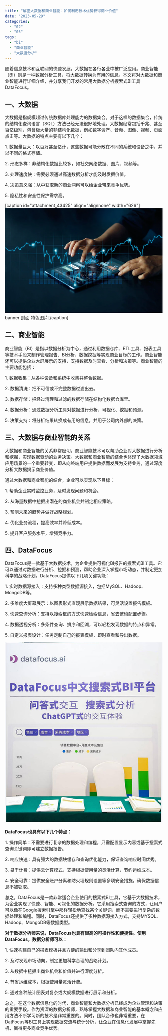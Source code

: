```yaml
---
title: "解密大数据和商业智能：如何利用技术优势获得商业价值"
date: "2023-05-29"
categories: 
  - "02"
  - "05"
tags: 
  - "bi"
  - "商业智能"
  - "大数据分析"
---
```


随着信息技术和互联网的快速发展，大数据在各行各业中被广泛应用。商业智能（BI）则是一种数据分析工具，将大数据转换为有用的信息。本文将对大数据和商业智能进行详细介绍，并分享我们开发的常用大数据分析搜索式BI工具DataFocus。

## 一、大数据

大数据是指规模超过传统数据库处理能力的数据集合。对于这样的数据集合，传统的结构化查询语言（SQL）方法已经无法很好地处理。大数据经常包括千兆、甚至百亿级别，包含极大量的非结构化数据，例如数字资产、音频、图像、视频、页面点击等。大数据的特点主要有以下几个：

1\. 数据量巨大：以百万甚至亿计，这些数据可能分散在不同的系统和设备之中，并以不同的格式存储。

2\. 形态多样：非结构化数据比较多，如社交网络数据、图片、视频等。

3\. 处理速度快：需要必须通过高速数据分析才能及时发掘价值。

4\. 决策意义强：从中获取新的商业洞察可以给企业带来竞争优势。

5\. 隐私性和安全性保护需求高。

\[caption id="attachment\_43425" align="alignnone" width="626"\]![ROI3.png](images/1658325361-roi3-png.png) banner 封面 特色图片\[/caption\]

## 二、商业智能

商业智能（BI）是指以数据分析为中心，通过利用数据仓库、ETL工具、报表工具等技术手段来制作管理报告、BI分析、数据挖掘等实现商业目标的工作。商业智能还可以提供企业大屏展示的支持，支持数据及时查看、分析和决策等。商业智能的主要功能包括：

1\. 数据收集：从各种设备和系统中收集并整合数据。

2\. 数据清洗：把不可信或不完整数据过滤出去。

3\. 数据存储：把经过清理和过滤的数据存储在结构化数据仓库里。

4\. 数据分析：通过数据分析工具对数据进行分析、可视化、挖掘和预测。

5\. 决策支持：将分析结果转换成有用的信息，并用于公司内外部的决策。

## 三、大数据与商业智能的关系

大数据和商业智能的关系非常密切，商业智能技术可以帮助企业对大数据进行分析和挖掘，实现数据驱动的业务决策。大数据和商业智能的结合也体现了大数据领域应用场景的一个重要转变，即从向终端用户提供数据而发展为支持业务，通过深度分析大数据揭示商业价值。

通过大数据和商业智能的结合，企业可以实现以下目标：

1\. 帮助企业实时监控业务，及时发现问题和机会。

2\. 从海量数据中挖掘出潜在的商业机会并制定相应策略。

3\. 预测未来的趋势并做好战略规划。

4\. 优化业务流程，提高效率并降低成本。

5\. 提升客户服务水平，增强竞争力。

## 四、DataFocus

DataFocus是一款基于大数据技术，为企业提供可视化BI报告的搜索式BI工具。它可以通过对数据进行分析、挖掘和预测，帮助企业深入掌握市场动态，并制定更加科学的战略计划。DataFocus提供以下几项关键功能：

1\. 实时数据源接入：支持多种类型数据源接入，包括MySQL、Hadoop、MongoDB等。

2\. 多维度大屏幕展示：以图表形式直观展示数据结果，可灵活设置报告模板。

3\. 快速查询分析：支持以搜索框的方式快速检索信息，省去繁琐配置步骤。

4\. 数据透视分析：多条件查询、排序和回溯，可以轻松发现数据的特点和异常。

5\. 自定义报表设计：任务定制自己的报表模板，即时查看和导出数据。

![](images/1684995450-DataFocus%E5%B1%95%E4%BD%8D.jpg)

**DataFocus也具有以下几个特点：**

1\. 操作简单：不需要进行复杂的数据处理和编程，只需配置显示内容或基于搜索式查询关键词即可建立数据报告。

2\. 响应快速：具有强大的数据块缓存和查询优化能力，保证查询响应时间优秀。

3\. 易于计费：提供云计算模式，支持根据使用量的灵活计算，节约运维成本。

4\. 安全可靠：提供安全账户分离和防火墙规则设置等多项安全措施，确保数据信息不被窃取。

总之，DataFocus是一款非常适合企业使用的搜索式BI工具，它基于大数据技术，为企业实现了快速、智能、可视化的数据分析。它采用搜索式查询的方式，让用户可以像在Google搜索引擎中那样轻松地查找某个关键词，而不需要进行复杂的数据处理和编程。同时，DataFocus还提供了多种数据源接入方式，支持MYSQL、Hadoop、MongoDB等数据类型。

**对于数据分析师来说，DataFocus也具有很高的可操作性和便捷性。使用DataFocus，数据分析师可以：**

1\. 快速构建自己的报表模板并且方便的输出和分享到团队内其他成员。

2\. 及时发现市场动向，制定更加科学合理的战略计划。

3\. 从数据中挖掘出商业机会和价值并进行深度分析。

4\. 节省运维成本，根据使用量灵活计费。

5\. 通过各种统计图表对复杂或大规模数据进行展示和分析。

总之，在这个数据信息化的时代，商业智能和大数据分析已经成为企业管理和决策的重要手段。作为资深的数据分析师，熟练掌握大数据和商业智能的基本概念和应用方法不断学习新的技术是非常重要的。同时，团队合作也非常重要，在DatFocus等BI工具上实现数据交流与统计分析，让企业在信息化发展中掌握先机，赢得更多商业竞争优势。
